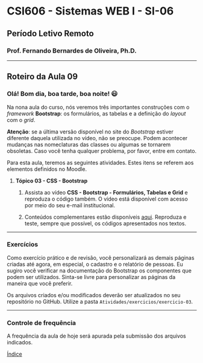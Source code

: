# CSI606 - Sistemas WEB I - SI-06
## Período Letivo Remoto
### Prof. Fernando Bernardes de Oliveira, Ph.D.

---

## Roteiro da Aula 09

### Olá! Bom dia, boa tarde, boa noite! :smiley:

Na nona aula do curso, nós veremos três importantes construções com o *framework* **Bootstrap**: os formulários, as tabelas e a definição do *layout* com o *grid*.

**Atenção**: se a última versão disponível no site do *Bootstrap* estiver diferente daquela utilizada no vídeo, não se preocupe. Podem acontecer mudanças nas nomeclaturas das classes ou algumas se tornarem obsoletas. Caso você tenha qualquer problema, por favor, entre em contato.

Para esta aula, teremos as seguintes atividades. Estes itens se referem aos elementos definidos no Moodle.

1.  **Tópico 03 - CSS - Bootstrap**

    1.  Assista ao vídeo **CSS - Bootstrap - Formulários, Tabelas e Grid** e reproduza o código também. O vídeo está disponível com acesso por meio do seu e-mail institucional.

    2.  Conteúdos complementares estão disponíveis [aqui](../Lectures/css.md#frameworks). Reproduza e teste, sempre que possível, os códigos apresentados nos textos.

---

### Exercícios

Como exercício prático e de revisão, você personalizará as demais páginas criadas até agora, em especial, o cadastro e o relatório de pessoas. Eu sugiro você verificar na documentação do Bootstrap os componentes que podem ser utilizados. Sinta-se livre para personalizar as páginas da maneira que você preferir.

Os arquivos criados e/ou modificados deverão ser atualizados no seu repositório no GitHub. Utilize a pasta `Atividades/exercicios/exercicio-03`.

--- 

### Controle de frequência

A frequência da aula de hoje será apurada pela submissão dos arquivos indicados.  

[Índice](./README.md#índice)